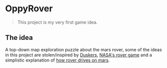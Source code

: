 # OppyRover
> This project is my very first game idea.

## The idea

A top-down map exploration puzzle about the mars rover, some of the ideas in this
project are stolen/inspired by [Duskers](http://duskers.misfits-attic.com/),
[NASA's rover game](https://www.nasa.gov/audience/foreducators/robotics/home/ROVER.html#.WmY3CfgbOAw)
and a simplistic explanation of [how rover drives on mars](https://youtu.be/e6vzjNkDB5k).


